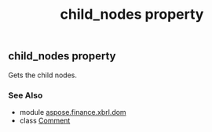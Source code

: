 ﻿---
title: child_nodes property
second_title: Aspose.Finance for Python via .NET API References
description: 
type: docs
weight: 180
url: /python-net/aspose.finance.xbrl.dom/comment/child_nodes/
is_root: false
---

## child_nodes property


Gets the child nodes.

### See Also
* module [aspose.finance.xbrl.dom](../../)
* class [Comment](/finance/python-net/aspose.finance.xbrl.dom/comment)
